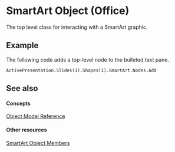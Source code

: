 
# SmartArt Object (Office)

The top level class for interacting with a SmartArt graphic.


## Example

The following code adds a top-level node to the bulleted text pane.


```
ActivePresentation.Slides(1).Shapes(1).SmartArt.Nodes.Add
```


## See also


#### Concepts


[Object Model Reference](499c789a-aba2-0fad-649a-0ea964cd3b5e.md)
#### Other resources


[SmartArt Object Members](60a9e7bf-8948-2c30-f206-61e7c46c1928.md)
